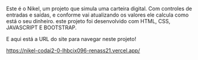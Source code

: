 Este é o Nikel, um projeto que simula uma carteira digital. 
Com controles de entradas e saídas, e conforme vai atualizando os valores 
ele calcula como está o seu dinheiro.
este projeto foi desenvolvido com HTML, CSS, JAVASCRIPT E BOOTSTRAP.

E aqui está a URL do site para navegar neste projeto!

https://nikel-codai2-0-lhbcix096-renass21.vercel.app/
